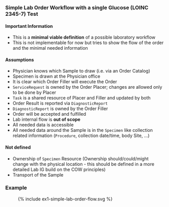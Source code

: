 ### Simple Lab Order Workflow with a single Glucose (LOINC 2345-7) Test 

#### Important Information
- This is a **minimal viable definition** of a possible laboratory workflow
- This is not implementable for now but tries to show the flow of the order and the minimal needed information

#### Assumptions
- Physician knows which Sample to draw (i.e. via an Order Catalog)
- Specimen is drawn at the Physician office
- It is clear which Order Filler will execute the Order
- `ServiceRequest` is owned by the Order Placer; changes are allowed only to be done by Placer
- `Task` is a shared resource of Placer and Filler and updated by both
- Order Result is reported via `DiagnosticReport`
- `DiagnosticReport` is owned by the Order Filler
- Order will be accepted and fulfilled 
- Lab internal flow is **out of scope**
- All needed data is accessible
- All needed data around the Sample is in the `Specimen` like collection related information (`Procedure`, collection date/time, body Site, ...)
#### Not defined
- Ownership of `Specimen` Resource (Ownership should/could/might change with the physical location - this should be defined in a more detailed Lab IG build on the COW principles)
- Transport of the Sample

### Example
<figure>
  {% include ex1-simple-lab-order-flow.svg %}
</figure>
